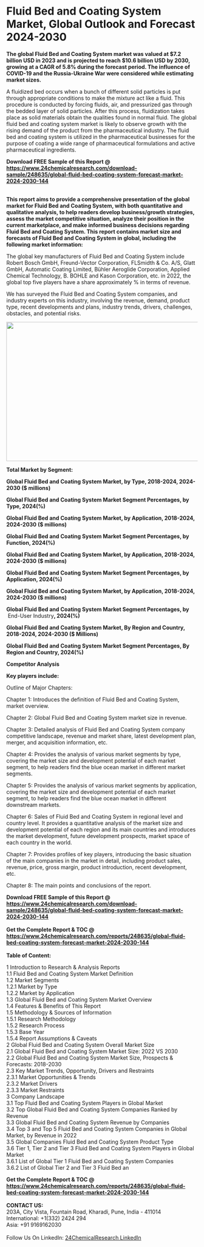 <h1>Fluid Bed and Coating System Market, Global Outlook and Forecast 2024-2030</h1><p><strong>The global Fluid Bed and Coating System market was valued at $7.2 billion USD in 2023 and is projected to reach $10.6 billion USD by 2030, growing at a CAGR of 5.8% during the forecast period. The influence of COVID-19 and the Russia-Ukraine War were considered while estimating market sizes.</strong></p><p>
</p><p>A fluidized bed occurs when a bunch of different solid particles is put through appropriate conditions to make the mixture act like a fluid. This procedure is conducted by forcing fluids, air, and pressurized gas through the bedded layer of solid particles. After this process, fluidization takes place as solid materials obtain the qualities found in normal fluid. The global fluid bed and coating system market is likely to observe growth with the rising demand of the product from the pharmaceutical industry. The fluid bed and coating system is utilized in the pharmaceutical businesses for the purpose of coating a wide range of pharmaceutical formulations and active pharmaceutical ingredients.</p><div><b>Download FREE Sample of this Report @ 
            <a href="https://www.24chemicalresearch.com/download-sample/248635/global-fluid-bed-coating-system-forecast-market-2024-2030-144">
            https://www.24chemicalresearch.com/download-sample/248635/global-fluid-bed-coating-system-forecast-market-2024-2030-144</a></b></div><br><p>
</p><p><strong>This report aims to provide a comprehensive presentation of the global market for Fluid Bed and Coating System, with both quantitative and qualitative analysis, to help readers develop business/growth strategies, assess the market competitive situation, analyze their position in the current marketplace, and make informed business decisions regarding Fluid Bed and Coating System. This report contains market size and forecasts of Fluid Bed and Coating System in global, including the following market information:</strong></p><p>
</p><p>
</p><p>The global key manufacturers of Fluid Bed and Coating System include Robert Bosch GmbH, Freund-Vector Corporation, FLSmidth &amp; Co. A/S, Glatt GmbH, Automatic Coating Limited, Bühler Aeroglide Corporation, Applied Chemical Technology, B. BOHLE and Kason Corporation, etc. in 2022, the global top five players have a share approximately % in terms of revenue.</p><p>
We has surveyed the Fluid Bed and Coating System companies, and industry experts on this industry, involving the revenue, demand, product type, recent developments and plans, industry trends, drivers, challenges, obstacles, and potential risks.</p><p>
<img alt="" src="https://24chemicalresearch.com/assets/report-images/coating.png" style="height:366px; width:731px"></p><p>
<strong>Total Market by Segment:</strong></p><p>
<strong>Global Fluid Bed and Coating System Market, by Type, 2018-2024, 2024-2030 ($ millions)</strong></p><p>
<strong>Global Fluid Bed and Coating System Market Segment Percentages, by Type, 2024(%)</strong></p><p>
</p><p>

<strong>Global Fluid Bed and Coating System Market, by Application, 2018-2024, 2024-2030 ($ millions)</strong></p><p>
<strong>Global Fluid Bed and Coating System Market Segment Percentages, by Function, 2024(%)</strong></p><p>
</p><p>
</p><p>
</p><p>
<strong>Global Fluid Bed and Coating System Market, by Application, 2018-2024, 2024-2030 ($ millions)</strong></p><p>
<strong>Global Fluid Bed and Coating System Market Segment Percentages, by Application, 2024(%)</strong></p><p>
</p><p>

<strong>Global Fluid Bed and Coating System Market, by Application, 2018-2024, 2024-2030 ($ millions)</strong></p><p>
<strong>Global Fluid Bed and Coating System Market Segment Percentages, by </strong> End-User Industry<strong>, 2024(%)</strong></p><p>
</p><p>
</p><p>
</p><p>
<strong>Global Fluid Bed and Coating System Market, By Region and Country, 2018-2024, 2024-2030 ($ Millions)</strong></p><p>
<strong>Global Fluid Bed and Coating System Market Segment Percentages, By Region and Country, 2024(%)</strong></p><p>
</p><p>
<strong>Competitor Analysis</strong></p><p>
</p><p>
<strong>Key players include:</strong></p><p>
</p><p>
</p><p>Outline of Major Chapters:</p><p>
Chapter 1: Introduces the definition of Fluid Bed and Coating System, market overview.</p><p>
Chapter 2: Global Fluid Bed and Coating System market size in revenue.</p><p>
Chapter 3: Detailed analysis of Fluid Bed and Coating System company competitive landscape, revenue and market share, latest development plan, merger, and acquisition information, etc.</p><p>
Chapter 4: Provides the analysis of various market segments by type, covering the market size and development potential of each market segment, to help readers find the blue ocean market in different market segments.</p><p>
Chapter 5: Provides the analysis of various market segments by application, covering the market size and development potential of each market segment, to help readers find the blue ocean market in different downstream markets.</p><p>
Chapter 6: Sales of Fluid Bed and Coating System in regional level and country level. It provides a quantitative analysis of the market size and development potential of each region and its main countries and introduces the market development, future development prospects, market space of each country in the world.</p><p>
Chapter 7: Provides profiles of key players, introducing the basic situation of the main companies in the market in detail, including product sales, revenue, price, gross margin, product introduction, recent development, etc.</p><p>
Chapter 8: The main points and conclusions of the report.</p><div><b>Download FREE Sample of this Report @ 
            <a href="https://www.24chemicalresearch.com/download-sample/248635/global-fluid-bed-coating-system-forecast-market-2024-2030-144">
            https://www.24chemicalresearch.com/download-sample/248635/global-fluid-bed-coating-system-forecast-market-2024-2030-144</a></b></div><br><div><b>Get the Complete Report & TOC @ 
            <a href="https://www.24chemicalresearch.com/reports/248635/global-fluid-bed-coating-system-forecast-market-2024-2030-144">
            https://www.24chemicalresearch.com/reports/248635/global-fluid-bed-coating-system-forecast-market-2024-2030-144</a></b></div><br>
            <b>Table of Content:</b><p>1 Introduction to Research & Analysis Reports<br />
    1.1 Fluid Bed and Coating System Market Definition<br />
    1.2 Market Segments<br />
        1.2.1 Market by Type<br />
        1.2.2 Market by Application<br />
    1.3 Global Fluid Bed and Coating System Market Overview<br />
    1.4 Features & Benefits of This Report<br />
    1.5 Methodology & Sources of Information<br />
        1.5.1 Research Methodology<br />
        1.5.2 Research Process<br />
        1.5.3 Base Year<br />
        1.5.4 Report Assumptions & Caveats<br />
2 Global Fluid Bed and Coating System Overall Market Size<br />
    2.1 Global Fluid Bed and Coating System Market Size: 2022 VS 2030<br />
    2.2 Global Fluid Bed and Coating System Market Size, Prospects & Forecasts: 2018-2030<br />
    2.3 Key Market Trends, Opportunity, Drivers and Restraints<br />
        2.3.1 Market Opportunities & Trends<br />
        2.3.2 Market Drivers<br />
        2.3.3 Market Restraints<br />
3 Company Landscape<br />
    3.1 Top Fluid Bed and Coating System Players in Global Market<br />
    3.2 Top Global Fluid Bed and Coating System Companies Ranked by Revenue<br />
    3.3 Global Fluid Bed and Coating System Revenue by Companies<br />
    3.4 Top 3 and Top 5 Fluid Bed and Coating System Companies in Global Market, by Revenue in 2022<br />
    3.5 Global Companies Fluid Bed and Coating System Product Type<br />
    3.6 Tier 1, Tier 2 and Tier 3 Fluid Bed and Coating System Players in Global Market<br />
        3.6.1 List of Global Tier 1 Fluid Bed and Coating System Companies<br />
        3.6.2 List of Global Tier 2 and Tier 3 Fluid Bed an</p><div><b>Get the Complete Report & TOC @ 
            <a href="https://www.24chemicalresearch.com/reports/248635/global-fluid-bed-coating-system-forecast-market-2024-2030-144">
            https://www.24chemicalresearch.com/reports/248635/global-fluid-bed-coating-system-forecast-market-2024-2030-144</a></b></div><br><b>CONTACT US:</b><br>
            203A, City Vista, Fountain Road, Kharadi, Pune, India - 411014<br>
            International: +1(332) 2424 294<br>
            Asia: +91 9169162030 <br><br>
            Follow Us On LinkedIn: <a href="https://www.linkedin.com/company/24chemicalresearch/">24ChemicalResearch LinkedIn</a>
